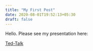 ```yaml
---
title: "My First Post"
date: 2020-08-01T19:52:13+05:30
draft: false
---
```


Hello. Please see my presentation here:

[Ted-Talk](/ted-talk)